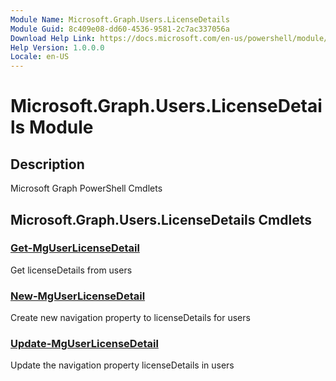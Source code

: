 ```yaml
---
Module Name: Microsoft.Graph.Users.LicenseDetails
Module Guid: 8c409e08-dd60-4536-9581-2c7ac337056a
Download Help Link: https://docs.microsoft.com/en-us/powershell/module/microsoft.graph.users.licensedetails
Help Version: 1.0.0.0
Locale: en-US
---
```


# Microsoft.Graph.Users.LicenseDetails Module
## Description
Microsoft Graph PowerShell Cmdlets

## Microsoft.Graph.Users.LicenseDetails Cmdlets
### [Get-MgUserLicenseDetail](Get-MgUserLicenseDetail.md)
Get licenseDetails from users

### [New-MgUserLicenseDetail](New-MgUserLicenseDetail.md)
Create new navigation property to licenseDetails for users

### [Update-MgUserLicenseDetail](Update-MgUserLicenseDetail.md)
Update the navigation property licenseDetails in users

